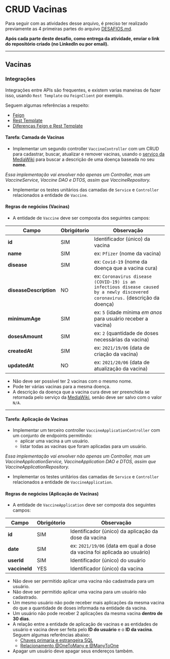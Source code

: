 # CRUD Vacinas

Para seguir com as atividades desse arquivo, é preciso ter realizado previamente as 4 primeiras partes do arquivo [DESAFIOS.md](https://github.com/GuillaumeFalourd/java-training-api/tree/main/DESAFIOS.md).

**Após cada parte deste desafio, como entrega da atividade, enviar o link do repositório criado (no LinkedIn ou por email).**

* * *

## Vacinas

### Integrações

Integrações entre APIs são frequentes, e existem varias maneiras de fazer isso, usando `Rest Template` ou `FeignClient` por exemplo.

Seguem algumas referências a respeito:

- [Feign](https://domineospring.wordpress.com/2017/06/02/feign-uma-forma-simples-para-consumir-servicos/)
- [Rest Template](https://www.ti-enxame.com/pt/java/como-post-forma-dados-com-spring-resttemplate/825640550/)
- [Diferenças Feign e Rest Template](https://www.ti-enxame.com/pt/spring-boot/quais-sao-vantagens-e-desvantagens-do-uso-de-simulacao-em-relacao-ao-resttemplate/835724322/)

#### Tarefa: Camada de Vacinas

- Implementar um segundo controller `VaccineController` com um CRUD para cadastrar, buscar, atualizar e remover vacinas, usando o [serviço da MediaWiki](https://documenter.getpostman.com/view/4692440/RWEmKHEN#1279e688-9a11-424b-bd15-be1ca9e4cf7f) para buscar a descrição de uma doença baseada no seu **nome**.

*Essa implementação vai envolver não apenas um Controller, mas um VaccineService, Vaccine DAO e DTOS, assim que VaccineRepository.*

- Implementar os testes unitários das camadas de `Service` e `Controller` relacionados a entidade de `Vaccine`.

#### Regras de negócios (Vacinas)

- A entidade de `Vaccine` deve ser composta dos seguintes campos:

Campo | Obrigótorio | Observação
------------ | ------------  | -------------
**id** | SIM | Identificador (único) da vacina
**name** | SIM | ex: `Pfizer` (nome da vacina)
**disease** | SIM | ex: `Covid-19` (nome da doença que a vacina cura)
**diseaseDescription** | NO | ex: `Coronavirus disease (COVID-19) is an infectious disease caused by a newly discovered coronavirus.` (descrição da doença)
**minimumAge** | SIM | ex: `5` (idade mínima *em anos* para usuário receber a vacina)
**dosesAmount** | SIM | ex: `2` (quantidade de doses necessárias da vacina)
**createdAt** | SIM | ex: `2021/19/06` (data de criação da vacina)
**updatedAt** | NO | ex: `2021/20/06` (data de atualização da vacina)

- Não deve ser possível ter 2 vacinas com o mesmo nome.
- Pode ter várias vacinas para a mesma doença.
- A descrição da doença que a vacina cura deve ser preenchida se retornada pelo serviço da [MediaWiki](https://documenter.getpostman.com/view/4692440/RWEmKHEN#1279e688-9a11-424b-bd15-be1ca9e4cf7f), senão deve ser salvo com o valor `N/A`.

* * *

#### Tarefa: Aplicação de Vacinas

- Implementar um terceiro controller `VaccineApplicationController` com um conjunto de endpoints permitindo:
  - aplicar uma vacina a um usuário.
  - listar todas as vacinas que foram aplicadas para um usuário.

*Essa implementação vai envolver não apenas um Controller, mas um VaccineApplicationService, VaccineApplication DAO e DTOS, assim que VaccineApplicationRepository.*

- Implementar os testes unitários das camadas de `Service` e `Controller` relacionados a entidade de `VaccineApplication`.

#### Regras de negócios (Aplicação de Vacinas)

- A entidade de `VaccineApplication` deve ser composta dos seguintes campos:

Campo | Obrigótorio | Observação
------------ | ------------  | -------------
**id** | SIM | Identificador (único) da aplicação da dose da vacina
**date** | SIM | ex: `2021/19/06` (data em qual a dose da vacina foi aplicada ao usuário)
**userId** | SIM | Identificador (único) do usuário
**vaccineId** | YES | Identificador (único) da vacina

- Não deve ser permitido aplicar uma vacina não cadastrada para um usuário.
- Não deve ser permitido aplicar uma vacina para um usuário não cadastrado.
- Um mesmo usuário não pode receber mais aplicações da mesma vacina do que a quantidade de doses informada na entidade da vacina.
- Um usuário não pode receber 2 aplicações da mesma vacina **dentro de 30 dias**.
- A relação entre a entidade de aplicação de vacinas e as entidades de usuário e vacina deve ser feita pelo **ID do usuário** e o **ID da vacina**. Seguem algumas referências abaixo:
  - [Chaves primaria e estrangeira SQL](https://www.devmedia.com.br/sql-aprenda-a-utilizar-a-chave-primaria-e-a-chave-estrangeira/37636)
  - [Relacionamento @OneToMany e @ManyToOne](https://imasters.com.br/banco-de-dados/como-criar-relacionamento-onetomany-com-hibernate)
- Apagar um usuário deve apagar seus endereços também.
